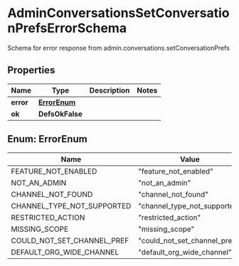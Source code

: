 

# AdminConversationsSetConversationPrefsErrorSchema

Schema for error response from admin.conversations.setConversationPrefs

## Properties

| Name | Type | Description | Notes |
|------------ | ------------- | ------------- | -------------|
|**error** | [**ErrorEnum**](#ErrorEnum) |  |  |
|**ok** | **DefsOkFalse** |  |  |



## Enum: ErrorEnum

| Name | Value |
|---- | -----|
| FEATURE_NOT_ENABLED | &quot;feature_not_enabled&quot; |
| NOT_AN_ADMIN | &quot;not_an_admin&quot; |
| CHANNEL_NOT_FOUND | &quot;channel_not_found&quot; |
| CHANNEL_TYPE_NOT_SUPPORTED | &quot;channel_type_not_supported&quot; |
| RESTRICTED_ACTION | &quot;restricted_action&quot; |
| MISSING_SCOPE | &quot;missing_scope&quot; |
| COULD_NOT_SET_CHANNEL_PREF | &quot;could_not_set_channel_pref&quot; |
| DEFAULT_ORG_WIDE_CHANNEL | &quot;default_org_wide_channel&quot; |



